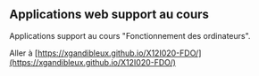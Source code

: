 ## Applications web support au cours
Applications support au cours "Fonctionnement des ordinateurs".

Aller à  [https://xgandibleux.github.io/X12I020-FDO/](https://xgandibleux.github.io/X12I020-FDO/)

